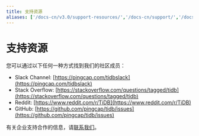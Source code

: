 ```yaml
---
title: 支持资源
aliases: ['/docs-cn/v3.0/support-resources/','/docs-cn/support/','/docs-cn/support-resources/']
---
```


# 支持资源

您可以通过以下任何一种方式找到我们的社区成员：

+ Slack Channel: [https://pingcap.com/tidbslack](https://pingcap.com/tidbslack)
+ Stack Overflow: [https://stackoverflow.com/questions/tagged/tidb](https://stackoverflow.com/questions/tagged/tidb)
+ Reddit: [https://www.reddit.com/r/TiDB](https://www.reddit.com/r/TiDB)
+ GitHub: [https://github.com/pingcap/tidb/issues](https://github.com/pingcap/tidb/issues)

有关企业支持合作的信息，请[联系我们](mailto:info@pingcap.com)。
